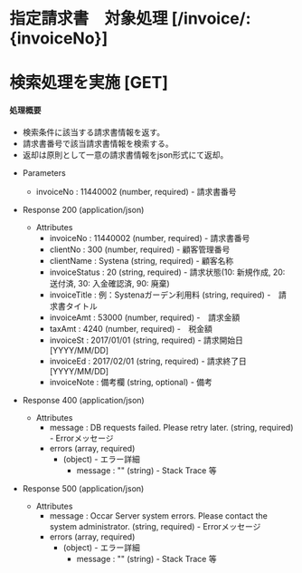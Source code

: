 # 指定請求書　対象処理 [/invoice/:{invoiceNo}]
# 検索処理を実施 [GET]
#### 処理概要
 
* 検索条件に該当する請求書情報を返す。
* 請求書番号で該当請求書情報を検索する。
* 返却は原則として一意の請求書情報をjson形式にて返却。

+ Parameters
 
    + invoiceNo : 11440002 (number, required) - 請求書番号

+ Response 200 (application/json)
 
    + Attributes
        + invoiceNo : 11440002 (number, required) - 請求書番号
        + clientNo : 300 (number, required) - 顧客管理番号
        + clientName : Systena (string, required) - 顧客名称
        + invoiceStatus : 20 (string, required) - 請求状態(10: 新規作成, 20: 送付済, 30: 入金確認済, 90: 廃棄)
        + invoiceTitle : 例：Systenaガーデン利用料 (string, required) -　請求書タイトル
        + invoiceAmt : 53000 (number, required) -　請求金額
        + taxAmt : 4240 (number, required) -　税金額
        + invoiceSt : 2017/01/01 (string, required) - 請求開始日 [YYYY/MM/DD]
        + invoiceEd : 2017/02/01 (string, required) - 請求終了日 [YYYY/MM/DD]
        + invoiceNote : 備考欄 (string, optional) - 備考

+ Response 400 (application/json)

    + Attributes
        + message : DB requests failed. Please retry later. (string, required) - Errorメッセージ
        - errors (array, required)
            + (object) - エラー詳細
                + message : "" (string) - Stack Trace 等

+ Response 500 (application/json)

    + Attributes
        + message : Occar Server system errors. Please contact the system administrator. (string, required) - Errorメッセージ
        - errors (array, required)
            + (object) - エラー詳細
                + message : "" (string) - Stack Trace 等

